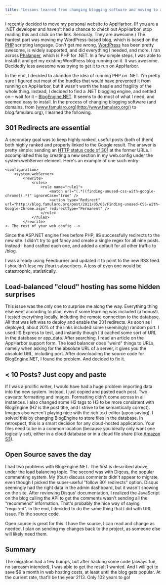 ```yaml
---
title: "Lessons learned from changing blogging software and moving to a new host"
---
```



I recently decided to move my personal website to [AppHarbor](https://appharbor.com/). (If you are a .NET developer and haven't had a chance to check out AppHarbor, stop reading this and click on the link. Seriously. They are awesome.) The hardest part was moving my WordPress-based blog, which is based on the [PHP](http://www.php.net/) scripting language. Don't get me wrong, [WordPress](http://wordpress.org/) has been pretty awesome, is widely supported, and did everything I needed, and more. I ran across [Phalanger](http://www.php-compiler.net/), which is PHP for .NET. In a few simple steps, I was able to install it and get my existing WordPress blog running on it. It was awesome. Decidedly less awesome was trying to get it to run on AppHarbor.

In the end, I decided to abandon the idea of running PHP on .NET. I'm pretty sure I figured out most of the hurdles that would have prevented it from running on AppHarbor, but it wasn't worth the hassle and fragility of the whole thing. Instead, I decided to find a .NET blogging engine, and settled on – wait for it – [BlogEngine.NET](http://www.dotnetblogengine.net/). It seems to do most of what I need, and seemed easy to install. In the process of changing blogging software (and domains, from [www.famularo.org](http://www.famularo.org/) to blog.famularo.org), I learned the following.

## 301 Redirects are essential

A secondary goal was to keep highly ranked, useful posts (both of them) both highly ranked and properly linked to the Google result. The answer is pretty simple: sending an [HTTP status code of 301](http://en.wikipedia.org/wiki/List_of_HTTP_status_codes#3xx_Redirection) at the former URLs. I accomplished this by creating a new section in my web.config under the system.webServer element. Here's an example of one such entry:

	<configuration>
		<system.webServer>
			<rewrite>
				<rules>
					<rule name="rule1">
						<match url="(.*)(finding-unused-css-with-google-chrome)(.*)" ignoreCase="true" />
						<action type="Redirect" url="http://blog.famularo.org/post/2011/05/03/Finding-unused-CSS-with-Google-Chrome.aspx" redirectType="Permanent" />
					</rule>
				</rules>
			</rewrite>
	<- The rest of your web.config -->

Since the ASP.NET engine fires before PHP, IIS successfully redirects to the new site. I didn't try to get fancy and create a single regex for all nine posts. Instead I hand crafted each one, and added a default for all other traffic to /blog.

I was already using Feedburner and updated it to point to the new RSS feed. I shouldn't lose my (four) subscribers. A loss of even one would be catastrophic, statistically.

## Load-balanced "cloud" hosting has some hidden surprises

This issue was the only one to surprise me along the way. Everything thing else went according to plan, even if some learning was included (a bonus!). I tested everything locally, including the remote connection to the database. All that was left was to deploy and enable the 301 redirects. As soon as I deployed, about 20% of the links included some (seemingly) random port. I used IIS Express to test, and instantly though I'd cached some sort of URL in the database or app_data. After searching, I read an article on the AppHarbor support form. The load balancer does "weird" things to URLs, namely when asking for the absolute URL of a server, it gives you the absolute URL, including port. After downloading the source code for BlogEngine.NET, I found the problem. And decided to fix it.

## < 10 Posts? Just copy and paste

If I was a prolific writer, I would have had a huge problem importing data into the new system. Instead, I just copied and pasted each post. Two caveats: formatting and images. Formatting didn't come across in all instances. I also changed some H2 tags to H3 to be more consistent with BlogEngine (H2 is the post title, and I strive to be semantically correct). Images also weren't playing nice with the rich text editor (upon saving). I solved this by changing BlogEngine to store files in the database. In retrospect, this is a smart decision for any cloud-hosted application. Your files need to be in a common location (because you ideally only want one logically set), either in a cloud database or in a cloud file share (like [Amazon S3](http://aws.amazon.com/s3/)).

## Open Source saves the day

I had two problems with BlogEngine.NET. The first is described above, under the load balancing topic. The second was with Diqcus, the popular commenting system. My (four) discuss comments didn't appear to migrate, even though I picked the super-useful "follow 301 redirects" option. Disqus seemingly had the right data in the admin dashboard, but it wasn't showing on the site. After reviewing Disqus' documentation, I realized the JavaScript on the blog calling the API to get the comments wasn't sending all the "recommend" information. That's probably the nice way of saying "required". In the end, I decided to do the same thing that I did with URL issue. Fix the source code.

Open source is great for this. I have the source, I can read and change as needed. I plan on sending my changes back to the project, as someone else will likely need them.

## Summary

The migration had a few bumps, but after hacking some code (always fun, no sarcasm intended), I was able to get the result I wanted. And I will get to save $9 a month in web hosting costs, at least until the blog gets popular. At the current rate, that'll be the year 2113. Only 102 years to go!
